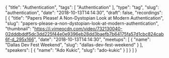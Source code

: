 {
  "title": "Authentication",
  "tags": [
    "Authentication"
  ],
  "type": "tag",
  "slug": "authentication",
  "date": "2018-10-13T14:14:30",
  "draft": false,
  "recordings": [
    {
      "title": "Papers Please! A Non-Dystopian Look at Modern Authentication",
      "slug": "papers-please-a-non-dystopian-look-at-modern-authentication",
      "thumbnail": "https://i.vimeocdn.com/video/732130040-02dddbddf5dc3dd225f44e0e9396eb28dd3baefb7b64175fa57d1cbc824cab6f-d_295x166",
      "date": "2018-10-13T14:14:30",
      "meetups": [
        {
          "name": "Dallas Dev Fest Weekend",
          "slug": "dallas-dev-fest-weekend"
        }
      ],
      "speakers": [
        {
          "name": "Ado Kukic",
          "slug": "ado-kukic"
        }
      ]
    }
  ]
}